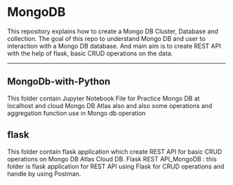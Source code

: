 # MongoDB
This repository explains how to create a Mongo DB  Cluster, Database and collection. The goal of this repo to understand Mongo DB and user to interaction with a Mongo DB database. And main aim is to create REST API with the help of flask,  basic CRUD operations on the data.

----
## MongoDb-with-Python
This folder contain Jupyter Notebook File for Practice Mongo DB at localhost and cloud Mongo DB Atlas also
and also some operations and aggregation function use in Mongo db operation

## flask 
This folder contain flask application which create REST API for basic CRUD operations on Mongo DB Atlas Cloud DB.
Flask REST API_MongoDB : this folder is flask application for REST API using Flask for CRUD operations and handle by using Postman.
